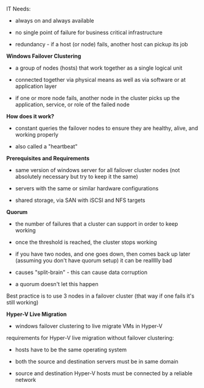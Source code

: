 IT Needs:

- always on and always available

- no single point of failure for business critical infrastructure

- redundancy - if a host (or node) fails, another host can pickup its job

  

**Windows Failover Clustering**

- a group of nodes (hosts) that work together as a single logical unit

- connected together via physical means as well as via software or at application layer

- if one or more node fails, another node in the cluster picks up the application, service, or role of the failed node

  

**How does it work?**

- constant queries the failover nodes to ensure they are healthy, alive, and working properly

- also called a "heartbeat"

  

**Prerequisites and Requirements**

- same version of windows server for all failover cluster nodes (not absolutely necessary but try to keep it the same)

- servers with the same or similar hardware configurations

- shared storage, via SAN with iSCSI and NFS targets

  

**Quorum**

- the number of failures that a cluster can support in order to keep working

- once the threshold is reached, the cluster stops working

  

- if you have two nodes, and one goes down, then comes back up later (assuming you don't have quorum setup) it can be reallllly bad

- causes "split-brain" - this can cause data corruption

- a quorum doesn't let this happen

  

Best practice is to use 3 nodes in a failover cluster (that way if one fails it's still working)

  

**Hyper-V Live Migration**

- windows failover clustering to live migrate VMs in Hyper-V

requirements for Hyper-V live migration without failover clustering:

- hosts have to be the same operating system

- both the source and destination servers must be in same domain

- source and destination Hyper-V hosts must be connected by a reliable network